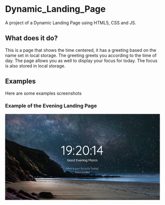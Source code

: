 # Dynamic_Landing_Page
A project of a Dynamic Landing Page using HTML5, CSS and JS.

## What does it do?
This is a page that shows the time centered, it has a greeting based on the name set in local storage. The greeting greets you according to the time of day.
The page allows you as well to display your focus for today. The focus is also stored in local storage.

## Examples
Here are some examples screenshots
### Example of the Evening Landing Page
![Evening_Example](https://github.com/Spanhaak/Dynamic_Landing_Page/blob/master/img/ss_evening.png?raw=true "Example evening Landing Page")
